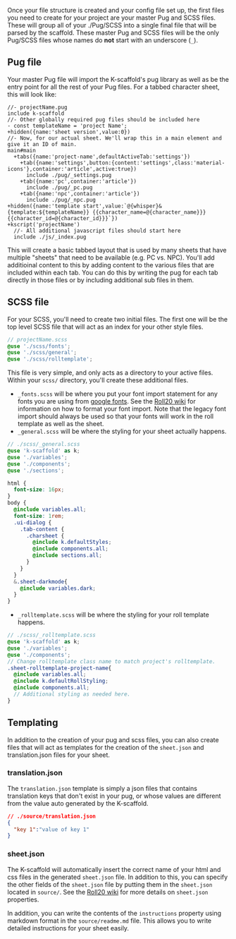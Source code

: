 Once your file structure is created and your config file set up, the first files you need to create for your project are your master Pug and SCSS files. These will group all of your ./Pug/SCSS into a single final file that will be parsed by the scaffold. These master Pug and SCSS files will be the only Pug/SCSS files whose names do **not** start with an underscore (`_`).
## Pug file
Your master Pug file will import the K-scaffold's pug library as well as be the entry point for all the rest of your Pug files. For a tabbed character sheet, this will look like:
```pug
//- projectName.pug
include k-scaffold
//- Other globally required pug files should be included here
- const templateName = 'project Name';
+hidden({name:'sheet version',value:0})
//- Now, for our actual sheet. We'll wrap this in a main element and give it an ID of main.
main#main
  +tabs({name:'project-name',defaultActiveTab:'settings'})
    +tab({name:'settings',button:{content:'settings',class:'material-icons'},container:'article',active:true})
      include ./pug/_settings.pug
    +tab({name:'pc',container:'article'})
      include ./pug/_pc.pug
    +tab({name:'npc',container:'article'})
      include ./pug/_npc.pug
+hidden({name:'template start',value:`@{whisper}&{template:${templateName}} {{character_name=@{character_name}}} {{character_id=@{character_id}}}`})
+kscript('projectName')
  //- All additional javascript files should start here
  include ./js/_index.pug
```
This will create a basic tabbed layout that is used by many sheets that have multiple "sheets" that need to be available (e.g. PC vs. NPC). You'll add additioinal content to this by adding content to the various files that are included within each tab. You can do this by writing the pug for each tab directly in those files or by including additional sub files in them.
## SCSS file
For your SCSS, you'll need to create two initial files. The first one will be the top level SCSS file that will act as an index for your other style files.
```scss
// projectName.scss
@use './scss/fonts';
@use './scss/general';
@use './scss/rolltemplate';
```
This file is very simple, and only acts as a directory to your active files. Within your `scss/` directory, you'll create these additional files.
- `_fonts.scss` will be where you put your font import statement for any fonts you are using from [google fonts](https://fonts.google.com/). See the [Roll20 wiki](https://wiki.roll20.net/CSS_Wizardry#Legacy_Sheet) for information on how to format your font import. Note that the legacy font import should always be used so that your fonts will work in the roll template as well as the sheet.
- `_general.scss` will be where the styling for your sheet actually happens.
```scss
// ./scss/_general.scss
@use 'k-scaffold' as k;
@use './variables';
@use './components';
@use './sections';

html {
  font-size: 16px;
}
body {
  @include variables.all;
  font-size: 1rem;
  .ui-dialog {
    .tab-content {
      .charsheet {
        @include k.defaultStyles;
        @include components.all;
        @include sections.all;
      }
    }
  }
  &.sheet-darkmode{
    @include variables.dark;
  }
}
```
- `_rolltemplate.scss` will be where the styling for your roll template happens.
```scss
// ./scss/_rolltemplate.scss
@use 'k-scaffold' as k;
@use './variables';
@use './components';
// Change rolltemplate class name to match project's rolltemplate.
.sheet-rolltemplate-project-name{
  @include variables.all;
  @include k.defaultRollStyling;
  @include components.all;
  // Additional styling as needed here.
}
```
## Templating
In addition to the creation of your pug and scss files, you can also create files that will act as templates for the creation of the `sheet.json` and translation.json files for your sheet.
### translation.json
The `translation.json` template is simply a json files that contains translation keys that don't exist in your pug, or whose values are different from the value auto generated by the K-scaffold.
```json
// ./source/translation.json
{
  "key 1":"value of key 1"
}
```
### sheet.json
The K-scaffold will automatically insert the correct name of your html and css files in the generated `sheet.json` file. In addition to this, you can specify the other fields of the `sheet.json` file by putting them in the `sheet.json` located in `source/`. See the [Roll20 wiki](https://wiki.roll20.net/Sheet.json) for more details on `sheet.json` properties.

In addition, you can write the contents of the `instructions` property using markdown format in the `source/readme.md` file. This allows you to write detailed instructions for your sheet easily.
<!-- ## Advanced Topics
A character sheet is of course much more involved than these simple files. For a more involved tutorial on using the K-scaffold to create a sheet, see the [Sheet Author's Journey (WIP)](/guide/sheet-journey-1) which creates an actual sheet from project initialization to deployment.

You can also read the rest of the generic guide which will go over how to use each piece of the library. -->